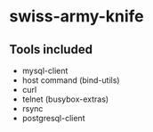 # swiss-army-knife
## Tools included
* mysql-client
* host command (bind-utils)
* curl
* telnet (busybox-extras)
* rsync
* postgresql-client